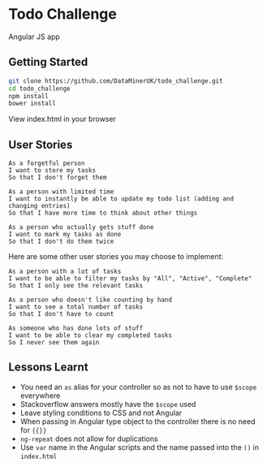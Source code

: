 # Todo Challenge

Angular JS app

## Getting Started

```bash
git clone https://github.com/DataMinerUK/todo_challenge.git
cd todo_challenge
npm install
bower install
```

View index.html in your browser

## User Stories

```
As a forgetful person
I want to store my tasks
So that I don't forget them

As a person with limited time
I want to instantly be able to update my todo list (adding and changing entries)
So that I have more time to think about other things

As a person who actually gets stuff done
I want to mark my tasks as done
So that I don't do them twice
```

Here are some other user stories you may choose to implement:

```
As a person with a lot of tasks
I want to be able to filter my tasks by "All", "Active", "Complete"
So that I only see the relevant tasks

As a person who doesn't like counting by hand
I want to see a total number of tasks
So that I don't have to count

As someone who has done lots of stuff
I want to be able to clear my completed tasks
So I never see them again
```

## Lessons Learnt

* You need an `as` alias for your controller so as not to have to use `$scope` everywhere
* Stackoverflow answers mostly have the `$scope` used
* Leave styling conditions to CSS and not Angular
* When passing in Angular type object to the controller there is no need for `{{}}`
* `ng-repeat` does not allow for duplications
* Use `var` name in the Angular scripts and the name passed into the `()` in `index.html`
